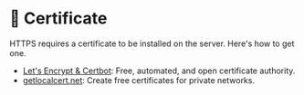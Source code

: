 # 🏅 Certificate

HTTPS requires a certificate to be installed on the server. Here's how to get one.

- [Let's Encrypt & Certbot](https://letsencrypt.org/): Free, automated, and open certificate authority.
- [getlocalcert.net](https://www.getlocalcert.net/): Create free certificates for private networks.
